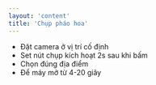 ```yaml
---
layout: 'content'
title: 'Chụp pháo hoa'
---
```


- Đặt camera ở vị trí cố định
- Set nút chụp kích hoạt 2s sau khi bấm
- Chọn đúng địa điểm
- Để máy mở từ 4-20 giây 
